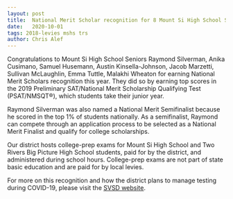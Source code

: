 ```yaml
---
layout: post
title:  National Merit Scholar recognition for 8 Mount Si High School Seniors
date:   2020-10-01
tags: 2018-levies mshs trs
author: Chris Alef
---
```

Congratulations to Mount Si High School Seniors Raymond Silverman, Anika Cusimano, Samuel Husemann, Austin Kinsella-Johnson, Jacob Marzetti, Sullivan McLaughlin, Emma Tuttle, Malakhi Wheaton for earning National Merit Scholars recognition this year. They did so by earning top scores in the 2019 Preliminary SAT/National Merit Scholarship Qualifying Test (PSAT/NMSQT®), which students take their junior year.

Raymond Silverman was also named a National Merit Semifinalist because he scored in the top 1% of students nationally. As a semifinalist, Raymond can compete through an application process to be selected as a National Merit Finalist and qualify for college scholarships.

Our district hosts college-prep exams for Mount Si High School and Two Rivers Big Picture High School students, paid for by the district, and administered during school hours. College-prep exams are not part of state basic education and are paid for by local levies.

For more on this recognition and how the district plans to manage testing during COVID-19, please visit the [SVSD website](https://www.svsd410.org/site/Default.aspx?PageType=3&DomainID=4&PageID=1&ViewID=6446ee88-d30c-497e-9316-3f8874b3e108&FlexDataID=26957).
